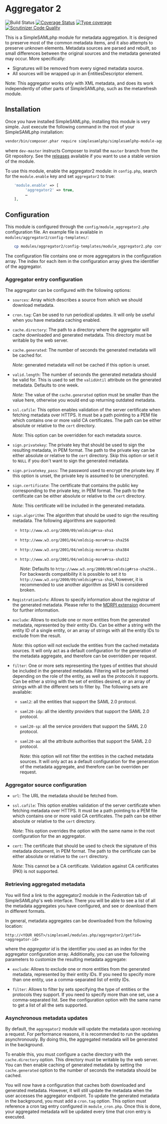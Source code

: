 # Aggregator 2

![Build Status](https://github.com/simplesamlphp/simplesamlphp-module-aggregator2/workflows/CI/badge.svg?branch=master)
[![Coverage Status](https://codecov.io/gh/simplesamlphp/simplesamlphp-module-aggregator2/branch/master/graph/badge.svg)](https://codecov.io/gh/simplesamlphp/simplesamlphp-module-aggregator2)
[![Type coverage](https://shepherd.dev/github/simplesamlphp/simplesamlphp-module-aggregator2/coverage.svg)](https://shepherd.dev/github/simplesamlphp/simplesamlphp-module-aggregator2)
[![Scrutinizer Code Quality](https://scrutinizer-ci.com/g/simplesamlphp/simplesamlphp-module-aggregator2/badges/quality-score.png?b=master)](https://scrutinizer-ci.com/g/simplesamlphp/simplesamlphp-module-aggregator2/?branch=master)

This is a SimpleSAMLphp module for metadata aggregation. It is designed to
preserve most of the common metadata items, and it also attempts to preserve
unknown elements. Metadata sources are parsed and rebuilt, so small
differences between the original sources and the metadata generated may occur.
More specifically:

* Signatures will be removed from every signed metadata source.
* All sources will be wrapped up in an EntitiesDescriptor element.

Note: This aggregator works only with XML metadata, and does its work
independently of other parts of SimpleSAMLphp, such as the metarefresh module.

## Installation

Once you have installed SimpleSAMLphp, installing this module is very simple.
Just execute the following command in the root of your SimpleSAMLphp
installation:

```bash
vendor/bin/composer.phar require simplesamlphp/simplesamlphp-module-aggregator2:dev-master
```

where `dev-master` instructs Composer to install the `master` branch from the Git
repository. See the [releases](releases) available if you want to use a stable version
of the module.

[releases]: https://github.com/simplesamlphp/simplesamlphp-module-aggregator2/releases

To use this module, enable the aggregator2 module: in `config.php`, search
for the `module.enable` key and set `aggregator2` to true:

```php
    'module.enable' => [
         'aggregator2' => true,
         …
    ],
```

## Configuration

This module is configured through the `config/module_aggregator2.php`
configuration file.
An example file is available in `modules/aggregator2/config-templates/`:

```bash
    cp modules/aggregator2/config-templates/module_aggregator2.php config/
```

The configuration file contains one or more aggregators in the configuration
array. The index for each item in the configuration array gives the identifier
of the aggregator.

### Aggregator entry configuration

The aggregator can be configured with the following options:

* `sources`:   Array which describes a source from which we should
               download metadata.

* `cron.tag`:   Can be used to run periodical updates.
                It will only be useful when you have metadata caching enabled.

* `cache.directory`:   The path to a directory where the aggregator will cache
                       downloaded and generated metadata.
                       This directory must be writable by the web server.

* `cache.generated`:   The number of seconds the generated metadata will
                       be cached for.

    *Note*: generated metadata will not be cached if this option is unset.

* `valid.length`:   The number of seconds the generated metadata should
                    be valid for. This is used to set the `validUntil`
                    attribute on the generated metadata. Defaults to one week.

    *Note*: The value of the `cache.generated` option must be smaller than the
            value here, otherwise you would end up returning outdated metadata.

* `ssl.cafile`:   This option enables validation of the server certificate when
                  fetching metadata over HTTPS. It must be a path pointing to a
                  PEM file which contains one or more valid CA certificates.
                  The path can be either absolute or relative to the `cert`
                  directory.

    *Note*: This option can be overridden for each metadata source.

* `sign.privatekey`:   The private key that should be used to sign the
                       resulting metadata, in PEM format. The path to the
                       private key can be either absolute or relative to the
                       `cert` directory. Skip this option or set it to `NULL`
                       if you don't want to sign the generated metadata.

* `sign.privatekey_pass`:   The password used to encrypt the private key. If
                            this option is unset, the private key is assumed
                            to be unencrypted.

* `sign.certificate`:   The certificate that contains the public key
                        corresponding to the private key, in PEM format. The
                        path to the certificate can be either absolute or
                        relative to the `cert` directory.

    *Note*: This certificate will be included in the generated metadata.

* `sign.algorithm`:   The algorithm that should be used to sign the resulting
                      metadata. The following algorithms are supported:

  * `http://www.w3.org/2000/09/xmldsig#rsa-sha1`

  * `http://www.w3.org/2001/04/xmldsig-more#rsa-sha256`

  * `http://www.w3.org/2001/04/xmldsig-more#rsa-sha384`

  * `http://www.w3.org/2001/04/xmldsig-more#rsa-sha512`

    *Note*: Defaults to `http://www.w3.org/2000/09/xmldsig#rsa-sha256.`.
            For backwards compatibility it is possible to set it to
            `http://www.w3.org/2000/09/xmldsig#rsa-sha1`, however, it is
            recommended to use another algorithm as SHA1 is considered broken.

* `RegistrationInfo`:   Allows to specify information about the registrar of
                        the generated metadata. Please refer to the
                        [MDRPI extension](MDRPI) document for further
                        information.

* `exclude`:   Allows to exclude one or more entities from the generated
               metadata, represented by their entity IDs. Can be either a
               string with the entity ID of a single entity, or an array of
               strings with all the entity IDs to exclude from the result.

    *Note*: this option will not exclude the entities from the cached metadata
            sources. It will only act as a default configuration for the
            generation of the metadata aggregate, and therefore can be
            overridden per request.

* `filter`:   One or more sets representing the types of entities that should
              be included in the generated metadata. Filtering will be
              performed depending on the role of the entity, as well as the
              protocols it supports. Can be either a string with the set of
              entities desired, or an array of strings with all the different
              sets to filter by. The following sets are available:

  * `saml2`: all the entities that support the SAML 2.0 protocol.

  * `saml20-idp`: all the identity providers that support the
                  SAML 2.0 protocol.

  * `saml20-sp`: all the service providers that support the
                 SAML 2.0 protocol.

  * `saml20-aa`: all the attribute authorities that support the
                 SAML 2.0 protocol.

    *Note*: this option will not filter the entities in the cached metadata
            sources. It will only act as a default configuration for the
            generation of the metadata aggregate, and therefore can be
            overriden per request.

[MDRPI]: https://simplesamlphp.org/docs/stable/simplesamlphp-metadata-extensions-rpi

### Aggregator source configuration

* `url`:   The URL the metadata should be fetched from.

* `ssl.cafile`:   This option enables validation of the server certificate when
                  fetching metadata over HTTPS. It must be a path pointing to a
                  PEM file which contains one or more valid CA certificates.
                  The path can be either absolute or relative to the `cert`
                  directory.

    *Note*: This option overrides the option with the same name in the root
            configuration for the an aggregator.

* `cert`:   The certificate that should be used to check the signature of this
            metadata document, in PEM format. The path to the certificate can
            be either absolute or relative to the `cert` directory.

    *Note*: This cannot be a CA certificate. Validation against CA certificates
            (PKI) is not supported.

### Retrieving aggregated metadata

You will find a link to the aggregator2 module in the *Federation* tab of
SimpleSAMLphp's web interface. There you will be able to see a list of all
the metadata aggregates you have configured, and see or download them in
different formats.

In general, metadata aggregates can be downloaded from the following location:

  `http://<YOUR HOST>/simplesaml/modules.php/aggregator2/get?id=<aggregator-id>`

where the *aggregator id* is the identifier you used as an index for the
aggregator configuration array. Additionally, you can use the following
parameters to customize the resulting metadata aggregate:

* `exclude`:   Allows to exclude one or more entities from the generated
               metadata, represented by their entity IDs. If you need to
               specify more than one entity, use a comma-separated list
               of entity IDs.

* `filter`:   Allows to filter by sets specifying the type of entities or the
              protocols they support. If you need to specify more than one set,
              use a comma-separated list. See the configuration option with the
              same name to get a list of all the sets supported.

### Asynchronous metadata updates

By default, the `aggregator2` module will update the metadata upon receiving a
request. For performance reasons, it is recommended to run the updates
asynchronously. By doing this, the aggregated metadata will be generated in
the background.

To enable this, you must configure a cache directory with the `cache.directory`
option. This directory must be writable by the web server. You can then enable
caching of generated metadata by setting the `cache.generated` option to the
number of seconds the metadata should be cached.

You will now have a configuration that caches both downloaded and generated
metadata. However, it will still update the metadata when the user accesses
the aggregator endpoint. To update the generated metadata in the background,
you must add a `cron.tag` option. This option must reference a cron tag entry
configured in `module_cron.php`. Once this is done, your aggregated metadata
will be updated every time that cron entry is executed.
